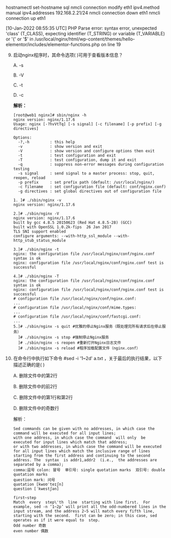 hostnamectl set-hostname sql
nmcli connection modify eth1 ipv4.method manual ipv4.addresses 192.168.2.21/24
nmcli connection down eth1
nmcli connection up eth1

[10-Jan-2022 08:55:35 UTC] PHP Parse error:  syntax error, unexpected 'class' (T_CLASS), expecting identifier (T_STRING) or variable (T_VARIABLE) or '{' or '$' in /usr/local/nginx/html/wp-content/themes/hello-elementor/includes/elementor-functions.php on line 19



9. 启动nginx程序时，其命令选项( )可用于查看版本信息？

   A. -s

   B. -V

   C. -t

   D. -c

   **解析：**

   ```shell
   [root@web1 nginx]# sbin/nginx -h
   nginx version: nginx/1.17.6
   Usage: nginx [-?hvVtTq] [-s signal] [-c filename] [-p prefix] [-g directives]
   
   Options:
     -?,-h         : this help
     -v            : show version and exit
     -V            : show version and configure options then exit
     -t            : test configuration and exit
     -T            : test configuration, dump it and exit
     -q            : suppress non-error messages during configuration testing
     -s signal     : send signal to a master process: stop, quit, reopen, reload
     -p prefix     : set prefix path (default: /usr/local/nginx/)
     -c filename   : set configuration file (default: conf/nginx.conf)
     -g directives : set global directives out of configuration file
   
   1. ]# ./sbin/nginx -v
   nginx version: nginx/1.17.6
   
   2.]# ./sbin/nginx -V
   nginx version: nginx/1.17.6
   built by gcc 4.8.5 20150623 (Red Hat 4.8.5-28) (GCC) 
   built with OpenSSL 1.0.2k-fips  26 Jan 2017
   TLS SNI support enabled
   configure arguments: --with-http_ssl_module --with-http_stub_status_module
   
   3.]# ./sbin/nginx -t
   nginx: the configuration file /usr/local/nginx/conf/nginx.conf syntax is ok
   nginx: configuration file /usr/local/nginx/conf/nginx.conf test is successful
   
   4.]# ./sbin/nginx -T
   nginx: the configuration file /usr/local/nginx/conf/nginx.conf syntax is ok
   nginx: configuration file /usr/local/nginx/conf/nginx.conf test is successful
   # configuration file /usr/local/nginx/conf/nginx.conf:
   ...
   # configuration file /usr/local/nginx/conf/mime.types:
   ...
   # configuration file /usr/local/nginx/conf/fastcgi.conf:
   ...
   5.]# ./sbin/nginx -s quit #优雅的停止Nginx服务（既处理完所有请求后在停止服务）
     ]# ./sbin/nginx -s stop #强制停止Nginx服务
     ]# ./sbin/nginx -s reopen #重新打开Nginx日志文件
     ]# ./sbin/nginx -s reload #程序加载配置文件（nginx.conf）
   ```

   

10. 在命令行中执行如下命令 #sed -i '1~2d' a.txt ，关于最后的执行结果，以下描述正确的是( )

    A. 删除文件中的第2行

    B. 删除文件中的前2行

    C. 删除文件中的第1行和第2行

    D. 删除文件中的奇数行

    解析：

    ```shell
    Sed commands can be given with no addresses, in which case the command will be executed for all input lines; 
    with one address, in which case the command  will only  be  executed for input lines which match that address; 
    or with two addresses, in which case the command will be executed for all input lines which match the inclusive range of lines starting from the first address and continuing to the second address. The  syntax  is addr1,addr2  (i.e.,  the addresses are separated by a comma);
    comma:逗号 colon: 冒号  单引号: single quotation marks  双引号: double quotation marks
    question mark: 问号
    quotation [kwoʊˈteɪʃn]
    question [ˈkwestʃən]
    
    first~step
    Match  every  step\'th  line  starting with line first.  For example, sed -n ‘1~2p’ will print all the odd-numbered lines in the input stream, and the address 2~5 will match every fifth line, starting with the second.  first can be zero; in this case, sed operates as if it were equal to  step.  
    Odd number 奇数
    even number 偶数
    
    
    ```

    

